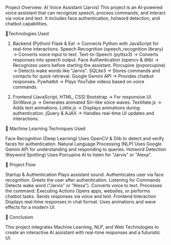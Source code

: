 Project Overview: AI Voice Assistant (Jarvis)
This project is an AI-powered voice assistant that can recognize speech, process commands, and interact via voice and text. It includes face authentication, hotword detection, and chatbot capabilities.

🔹Technologies Used
 
1. Backend (Python)
Flask & Eel → Connects Python with JavaScript for real-time interactions.
Speech Recognition (speech_recognition library) → Converts voice input to text.
Text-to-Speech (pyttsx3) → Converts responses into speech output.
Face Authentication (opencv & dlib) → Recognizes users before starting the assistant.
Porcupine (pvporcupine) → Detects wake words like "Jarvis".
SQLite3 → Stores commands and contacts for quick retrieval.
Google Gemini API → Provides chatbot responses.
Pywhatkit → Plays YouTube videos based on voice commands.

2. Frontend (JavaScript, HTML, CSS)
Bootstrap → For responsive UI.
SiriWave.js → Generates animated Siri-like voice waves.
Textillate.js → Adds text animations.
Lottie.js → Displays animations during authentication.
jQuery & AJAX → Handles real-time UI updates and interactions.

🔹 Machine Learning Techniques Used

Face Recognition (Deep Learning)
Uses OpenCV & Dlib to detect and verify faces for authentication.
Natural Language Processing (NLP)
Uses Google Gemini API for understanding and responding to queries.
Hotword Detection (Keyword Spotting)
Uses Porcupine AI to listen for "Jarvis" or "Alexa".

🔹 Project Flow

Startup & Authentication
Plays assistant sound.
Authenticates user via face recognition.
Greets the user after authentication.
Listening for Commands
Detects wake word ("Jarvis" or "Alexa").
Converts voice to text.
Processes the command.
Executing Actions
Opens apps, websites, or performs chatbot tasks.
Sends responses via voice and text.
Frontend Interaction
Displays real-time responses in chat format.
Uses animations and wave effects for a modern UI.

🔹 Conclusion

This project integrates Machine Learning, NLP, and Web Technologies to create an interactive AI assistant with real-time responses and a futuristic UI. 
